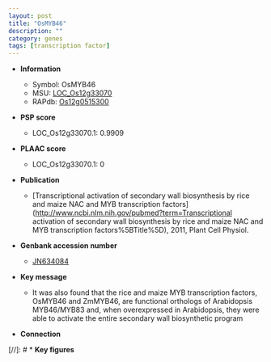 ```yaml
---
layout: post
title: "OsMYB46"
description: ""
category: genes
tags: [transcription factor]
---
```


* **Information**  
    + Symbol: OsMYB46  
    + MSU: [LOC_Os12g33070](http://rice.plantbiology.msu.edu/cgi-bin/ORF_infopage.cgi?orf=LOC_Os12g33070)  
    + RAPdb: [Os12g0515300](http://rapdb.dna.affrc.go.jp/viewer/gbrowse_details/irgsp1?name=Os12g0515300)  

* **PSP score**  
    + LOC_Os12g33070.1: 0.9909 

* **PLAAC score**  
    + LOC_Os12g33070.1: 0 

* **Publication**  
    + [Transcriptional activation of secondary wall biosynthesis by rice and maize NAC and MYB transcription factors](http://www.ncbi.nlm.nih.gov/pubmed?term=Transcriptional activation of secondary wall biosynthesis by rice and maize NAC and MYB transcription factors%5BTitle%5D), 2011, Plant Cell Physiol.

* **Genbank accession number**  
    + [JN634084](http://www.ncbi.nlm.nih.gov/nuccore/JN634084)

* **Key message**  
    + It was also found that the rice and maize MYB transcription factors, OsMYB46 and ZmMYB46, are functional orthologs of Arabidopsis MYB46/MYB83 and, when overexpressed in Arabidopsis, they were able to activate the entire secondary wall biosynthetic program

* **Connection**  

[//]: # * **Key figures**  


